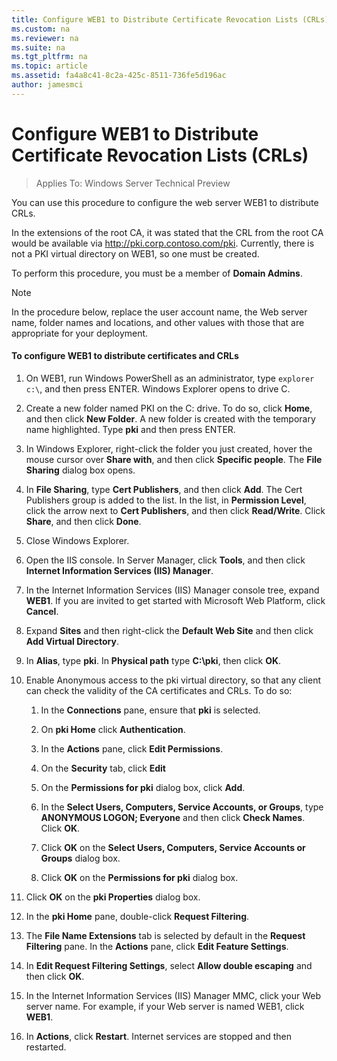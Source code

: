 ```yaml
---
title: Configure WEB1 to Distribute Certificate Revocation Lists (CRLs)
ms.custom: na
ms.reviewer: na
ms.suite: na
ms.tgt_pltfrm: na
ms.topic: article
ms.assetid: fa4a8c41-8c2a-425c-8511-736fe5d196ac
author: jamesmci
---
```

# Configure WEB1 to Distribute Certificate Revocation Lists (CRLs)

>Applies To: Windows Server Technical Preview

You can use this procedure to configure the web server WEB1 to distribute CRLs.  
  
In the extensions of the root CA, it was stated that the CRL from the root CA would be available via http://pki.corp.contoso.com/pki. Currently, there is not a PKI virtual directory on WEB1, so one must be created.  
  
To perform this procedure, you must be a member of **Domain Admins**.  
  
> [!NOTE]  
> In the procedure below, replace the user account name, the Web server name, folder names and locations, and other values with those that are appropriate for your deployment.  
  
#### To configure WEB1 to distribute certificates and CRLs  
  
1.  On WEB1, run Windows PowerShell as an administrator, type `explorer c:\`, and then press ENTER. Windows Explorer opens to drive C.   
  
2.  Create a new folder named PKI on the C: drive. To do so, click **Home**, and then click **New Folder**. A new folder is created with the temporary name highlighted. Type **pki** and then press ENTER.  
  
3.  In Windows Explorer, right-click the folder you just created, hover the mouse cursor over **Share with**, and then click **Specific people**. The **File Sharing** dialog box opens.  
  
4.  In **File Sharing**, type **Cert Publishers**, and then click **Add**. The Cert Publishers group is added to the list. In the list, in **Permission Level**, click the arrow next to **Cert Publishers**, and then click **Read/Write**. Click **Share**, and then click **Done**.  
  
5.  Close Windows Explorer.  
  
6.  Open the IIS console. In Server Manager, click **Tools**, and then click **Internet Information Services (IIS) Manager**.  
  
7.  In the Internet Information Services (IIS) Manager console tree, expand **WEB1**. If you are invited to get started with Microsoft Web Platform, click **Cancel**.  
  
8.  Expand **Sites** and then right-click the **Default Web Site** and then click **Add Virtual Directory**.  
  
9. In **Alias**, type **pki**. In **Physical path** type **C:\pki**, then click **OK**.  
  
10. Enable Anonymous access to the pki virtual directory, so that any client can check the validity of the CA certificates and CRLs. To do so:  
  
    1.  In the **Connections** pane, ensure that **pki** is selected.  
  
    2.  On **pki Home** click **Authentication**.  
  
    3.  In the **Actions** pane, click **Edit Permissions**.  
  
    4.  On the **Security** tab, click **Edit**  
  
    5.  On the **Permissions for pki** dialog box, click **Add**.  
  
    6.  In the **Select Users, Computers, Service Accounts, or Groups**, type **ANONYMOUS LOGON; Everyone** and then click **Check Names**. Click **OK**.  
  
    7.  Click **OK** on the **Select Users, Computers, Service Accounts or Groups** dialog box.  
  
    8.  Click **OK** on the **Permissions for pki** dialog box.  
  
11. Click **OK** on the **pki Properties** dialog box.  
  
12. In the **pki Home** pane, double-click **Request Filtering**.  
  
13. The **File Name Extensions** tab is selected by default in the **Request Filtering** pane. In the **Actions** pane, click **Edit Feature Settings**.  
  
14. In **Edit Request Filtering Settings**, select **Allow double escaping** and then click **OK**.  
  
15. In the Internet Information Services (IIS) Manager MMC, click your Web server name. For example, if your Web server is named WEB1, click **WEB1**.  
  
16. In **Actions**, click **Restart**. Internet services are stopped and then restarted.  
  

